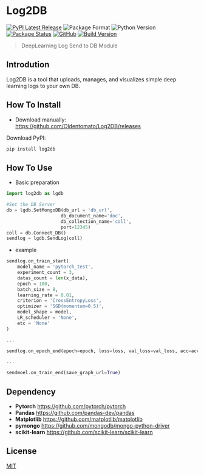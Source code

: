 # Log2DB 
[![PyPI Latest Release](https://img.shields.io/pypi/v/log2db.svg)](https://pypi.org/project/log2db/)
![Package Format](https://img.shields.io/pypi/format/log2db.svg)
![Python Version](https://img.shields.io/pypi/pyversions/log2db.svg)
[![Package Status](https://img.shields.io/pypi/status/log2db.svg)](https://pypi.org/project/log2db/)
[![GitHub](https://img.shields.io/github/license/oldentomato/Log2DB)](https://github.com/Oldentomato/Log2DB/blob/main/LICENSE) 
[![Build Version](https://img.shields.io/github/v/release/oldentomato/Log2DB)](https://github.com/Oldentomato/Log2DB/releases)

> DeepLearning Log Send to DB Module  

## Introdution
Log2DB is a tool that uploads, manages, and visualizes simple deep learning logs to your own DB.  

## How To Install 
- Download manually:  
https://github.com/Oldentomato/Log2DB/releases  

Download PyPI:
```sh
pip install log2db
```

## How To Use 
- Basic preparation
```python
import log2db as lgdb

#Set the DB Server 
db = lgdb.SetMongoDB(db_url = 'db_url',
                    db_document_name='doc',
                    db_collection_name='coll',
                    port=12345)
coll = db.Connect_DB()
sendlog = lgdb.SendLog(coll)
```
- example
```python
sendlog.on_train_start(
    model_name = 'pytorch_test',
    experiment_count = 3,
    datas_count = len(x_data),
    epoch = 100,
    batch_size = 8,
    learning_rate = 0.01,
    criterion = 'CrossEntropyLoss',
    optimizer = 'SGD(momentum=0.5)',
    model_shape = model,
    LR_scheduler = 'None',
    etc = 'None'
)

...

sendlog.on_epoch_end(epoch=epoch, loss=loss, val_loss=val_loss, acc=acc, val_acc=val_acc)

...

sendmoel.on_train_end(save_graph_url=True)
```

## Dependency
- **Pytorch** https://github.com/pytorch/pytorch
- **Pandas** https://github.com/pandas-dev/pandas
- **Matplotlib** https://github.com/matplotlib/matplotlib
- **pymongo** https://github.com/mongodb/mongo-python-driver
- **scikit-learn** https://github.com/scikit-learn/scikit-learn  


## License
[MIT](LICENSE)


